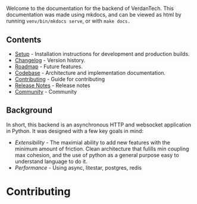 # 

Welcome to the documentation for the backend of VerdanTech. This documentation was made using mkdocs, and can be viewed as html by running `venv/bin/mkdocs serve`, or with `make docs.` 

## Contents

- [Setup](setup.md) - Installation instructions for development and production builds.
- [Changelog](changelog.md) - Version history.
- [Roadmap](roadmap.md) - Future features.
- [Codebase](codebase/overview.md) - Architecture and implementation documentation.
- [Contributing](contributing.md) - Guide for contributing
- [Release Notes](release_notes.md) - Release notes
- [Community](community.md) - Community

## Background

In short, this backend is an asynchronous HTTP and websocket application in Python. It was designed with a few key goals in mind:

- *Extensibility* - The maximial ability to add new features with the minimum amount of friction. Clean architecture that fulills min coupling max cohesion, and the use of python as a general purpose easy to understand language to do it.
- *Performance* - Using async, litestar, postgres, redis


# Contributing